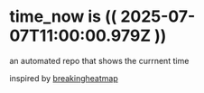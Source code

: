 # time_now is (( 2025-07-07T11:00:00.979Z ))

an automated repo that shows the currnent time

inspired by [breakingheatmap](https://github.com/breakingheatmap/breakingheatmap)